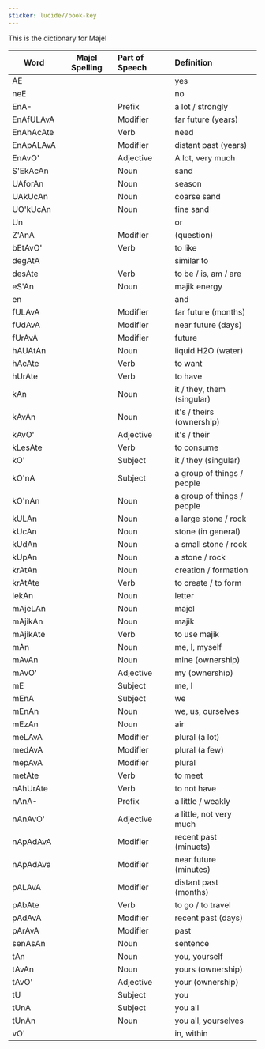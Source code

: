 ```yaml
---
sticker: lucide//book-key
---
```

This is the dictionary for Majel

| Word      | Majel Spelling | Part of Speech | Definition                 |
| --------- | -------------- |:-------------- |:-------------------------- |
| AE        |                |                | yes                        |
| neE       |                |                | no                         |
| EnA-      |                | Prefix         | a lot / strongly           |
| EnAfULAvA |                | Modifier       | far future (years)         |
| EnAhAcAte |                | Verb           | need                       |
| EnApALAvA |                | Modifier       | distant past (years)       |
| EnAvO'    |                | Adjective      | A lot, very much           |
| S'EkAcAn  |                | Noun           | sand                       |
| UAforAn   |                | Noun           | season                     |
| UAkUcAn   |                | Noun           | coarse sand                |
| UO'kUcAn  |                | Noun           | fine sand                  |
| Un        |                |                | or                         |
| Z'AnA     |                | Modifier       | (question)                 |
| bEtAvO'   |                | Verb           | to like                    |
| degAtA    |                |                | similar to                 |
| desAte    |                | Verb           | to be / is, am / are       |
| eS'An     |                | Noun           | majik energy               |
| en        |                |                | and                        |
| fULAvA    |                | Modifier       | far future (months)        |
| fUdAvA    |                | Modifier       | near future (days)         |
| fUrAvA    |                | Modifier       | future                     |
| hAUAtAn   |                | Noun           | liquid H2O (water)         |
| hAcAte    |                | Verb           | to want                    |
| hUrAte    |                | Verb           | to have                    |
| kAn       |                | Noun           | it / they, them (singular) |
| kAvAn     |                | Noun           | it's / theirs (ownership)  |
| kAvO'     |                | Adjective      | it's / their               |
| kLesAte   |                | Verb           | to consume                 |
| kO'       |                | Subject        | it / they (singular)       |
| kO'nA     |                | Subject        | a group of things / people |
| kO'nAn    |                | Noun           | a group of things / people |
| kULAn     |                | Noun           | a large stone / rock       |
| kUcAn     |                | Noun           | stone (in general)         |
| kUdAn     |                | Noun           | a small stone / rock       |
| kUpAn     |                | Noun           | a stone / rock             |
| krAtAn    |                | Noun           | creation / formation       |
| krAtAte   |                | Verb           | to create / to form        |
| lekAn     |                | Noun           | letter                     |
| mAjeLAn   |                | Noun           | majel                      |
| mAjikAn   |                | Noun           | majik                      |
| mAjikAte  |                | Verb           | to use majik               |
| mAn       |                | Noun           | me, I, myself              |
| mAvAn     |                | Noun           | mine (ownership)           |
| mAvO'     |                | Adjective      | my (ownership)             |
| mE        |                | Subject        | me, I                      |
| mEnA      |                | Subject        | we                         |
| mEnAn     |                | Noun           | we, us, ourselves          |
| mEzAn     |                | Noun           | air                        |
| meLAvA    |                | Modifier       | plural (a lot)             |
| medAvA    |                | Modifier       | plural (a few)             |
| mepAvA    |                | Modifier       | plural                     |
| metAte    |                | Verb           | to meet                    |
| nAhUrAte  |                | Verb           | to not have                |
| nAnA-     |                | Prefix         | a little / weakly          |
| nAnAvO'   |                | Adjective      | a little, not very much    |
| nApAdAvA  |                | Modifier       | recent past (minuets)      |
| nApAdAva  |                | Modifier       | near future (minutes)      |
| pALAvA    |                | Modifier       | distant past (months)      |
| pAbAte    |                | Verb           | to go / to travel          |
| pAdAvA    |                | Modifier       | recent past (days)         |
| pArAvA    |                | Modifier       | past                       |
| senAsAn   |                | Noun           | sentence                   |
| tAn       |                | Noun           | you, yourself              |
| tAvAn     |                | Noun           | yours (ownership)          |
| tAvO'     |                | Adjective      | your (ownership)           |
| tU        |                | Subject        | you                        |
| tUnA      |                | Subject        | you all                    |
| tUnAn     |                | Noun           | you all, yourselves        |
| vO'       |                |                | in, within                 |